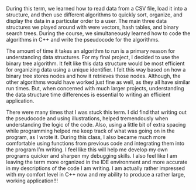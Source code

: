    During this term, we learned how to read data from a CSV file, load it into a 
 structure, and then use different algorithms to quickly sort, organize, and display the
 data in a particular order to a user. The main three data structures we played around 
 with were vectors, hash tables, and binary search trees. During the course, we 
 simultaneously learned how to code the algorithms in C++ and write the pseudocode for
 the algorithms. 
 
   The amount of time it takes an algorithm to run is a primary reason for 
 understanding data structures. For my final project, I decided to use the binary 
 tree algorithm. It felt like this data structure would be most efficient for 
 organizing data using a unique identifier. I felt this way based on how a binary
 tree stores nodes and how it retrieves those nodes. Although, the other algorithms
 would have worked just fine as well, as they all have similar run times. But, when
 concerned with much larger projects, understanding the data structure time differences
 is essential to writing an efficient application.
 
   There were many times that I was stuck this term. I did find that writing out
 the pseudocode and using illustrations, helped tremendously when understanding the
 logic of the code. Also, using a little bit of extra spacing while programming helped
 me keep track of what was going on in the program, as I wrote it. During this class, I
 also became much more comfortable using functions from previous code and integrating 
 them into the program I’m writing. I feel like this will help me develop my own 
 programs quicker and sharpen my debugging skills. I also feel like I am leaving the
 term more organized in the IDE environment and more accurate in my descriptions of the
 code I am writing. I am actually rather impressed with my comfort level in C++ now and
 my ability to produce a rather large, working application!!!
